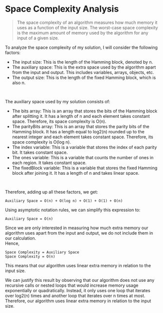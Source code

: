 # Space Complexity Analysis

> The space complexity of an algorithm measures how much memory it uses as a function of the input size. The worst-case space complexity is the maximum amount of memory used by the algorithm for any input of a given size.

To analyze the space complexity of my solution, I will consider the following factors:
- The input size: This is the length of the Hamming block, denoted by n.
- The auxiliary space: This is the extra space used by the algorithm apart from the input and output. This includes variables, arrays, objects, etc.
- The output size: This is the length of the fixed Hamming block, which is also n.

<br>

The auxiliary space used by my solution consists of:
- The bits array: This is an array that stores the bits of the Hamming block after splitting it. It has a length of n and each element takes constant space. Therefore, its space complexity is O(n).
- The parityBits array: This is an array that stores the parity bits of the Hamming block. It has a length equal to log2(n) rounded up to the nearest integer and each element takes constant space. Therefore, its space complexity is O(log n).
- The index variable: This is a variable that stores the index of each parity bit. It takes constant space.
- The ones variable: This is a variable that counts the number of ones in each region. It takes constant space.
- The fixedBlock variable: This is a variable that stores the fixed Hamming block after joining it. It has a length of n and takes linear space.

<br>

Therefore, adding up all these factors, we get:

```
Auxiliary Space = O(n) + O(log n) + O(1) + O(1) + O(n)
```

Using asymptotic notation rules, we can simplify this expression to:

```
Auxiliary Space = O(n)
```

Since we are only interested in measuring how much extra memory our algorithm uses apart from the input and output, we do not include them in our calculation.  
Hence,

```
Space Complexity = Auxiliary Space
Space Complexity = O(n)
```

This means that our algorithm uses linear extra memory in relation to the input size.

We can justify this result by observing that our algorithm does not use any recursive calls or nested loops that would increase memory usage exponentially or quadratically. Instead, it only uses one loop that iterates over log2(n) times and another loop that iterates over n times at most. Therefore, our algorithm uses linear extra memory in relation to the input size.


